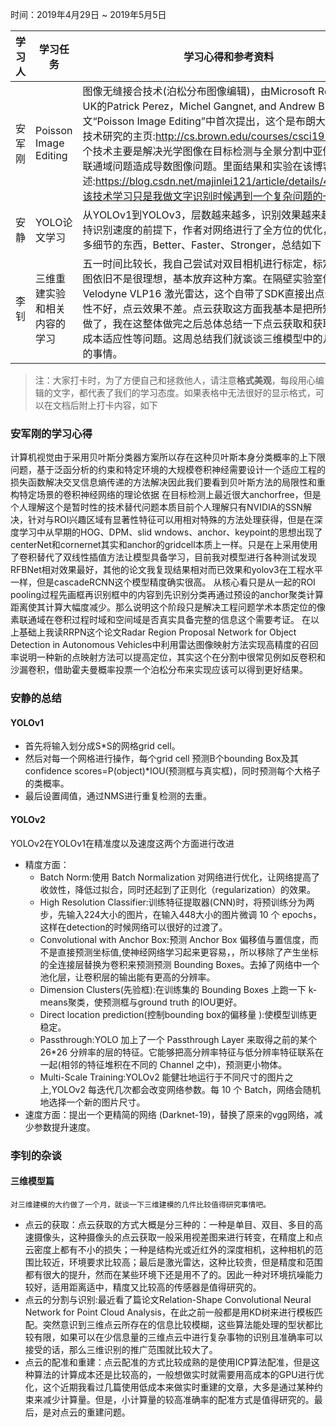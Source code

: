 时间：2019年4月29日 ~ 2019年5月5日

学习人|学习任务|学习心得和参考资料
------ | ------ | ------ 
安军刚 | Poisson Image Editing  | 图像无缝接合技术(泊松分布图像编辑)，由Microsoft Research UK的Patrick Perez，Michel Gangnet, and Andrew Blake在论文“Poisson Image Editing”中首次提出，这个是布朗大学对该项技术研究的主页:http://cs.brown.edu/courses/csci1950-g/ .这个技术主要是解决光学图像在目标检测与全景分割中亚像素本身的联通域问题造成导数图像问题。里面结果和实验在该博客中述:https://blog.csdn.net/majinlei121/article/details/47258389该技术学习只是我做文字识别时候遇到一个复杂问题的一部分。
安静  | YOLO论文学习 | 从YOLOv1到YOLOv3，层数越来越多，识别效果越来越好，在保持识别速度的前提下，作者对网络进行了全方位的优化，改进了很多细节的东西，Better、Faster、Stronger，总结如下；
李钊  | 三维重建实验和相关内容的学习|五一时间比较长，我自己尝试对双目相机进行标定，标定后的视差图依旧不是很理想，基本放弃这种方案。在隔壁实验室借了一个Velodyne VLP16 激光雷达，这个自带了SDK直接出点云了，实时性不好，点云效果不差。点云获取这方面我基本是把所知的方案都做了，我在这整体做完之后总体总结一下点云获取和获取的质量和成本适应性等问题。这周总结我们就谈谈三维模型中的几件可以做的事情。
> 注：大家打卡时，为了方便自己和拯救他人，请注意**格式美观**，每段用心编辑的文字，都代表了我们的学习态度。如果表格中无法很好的显示格式，可以在文档后附上打卡内容，如下

### 安军刚的学习心得
计算机视觉由于采用贝叶斯分类器方案所以存在这种贝叶斯本身分类概率的上下限问题，基于泛函分析的约束和特定环境的大规模卷积神经需要设计一个适应工程的损失函数解决交叉信息熵传递的方法解决因此我们要看到贝叶斯方法的局限性和重构特定场景的卷积神经网络的理论依据
  在目标检测上最近很大anchorfree，但是个人理解这个是暂时性的技术替代问题本质目前个人理解只有NVIDIA的SSN解决，针对与ROI兴趣区域有显著性特征可以用相对特殊的方法处理获得，但是在深度学习中从早期的HOG、DPM、slid wndows、anchor、keypoint的思想出现了centerNet和cornernet其实和anchor的gridcell本质上一样。只是在上采用使用了卷积替代了双线性插值方法让模型具备学习，目前我对模型进行各种测试发现RFBNet相对效果最好，其他的论文我复现结果相对而已效果和yolov3在工程水平一样，但是cascadeRCNN这个模型精度确实很高。 从核心看只是从一起的ROI pooling过程先画框再识别框中的内容到先识别分类再通过预设的anchor聚类计算距离使其计算大幅度减少。那么说明这个阶段只是解决工程问题学术本质定位的像素联通域在卷积过程时域和空间域是否真实具备完整的信息这个需要考证。
  在以上基础上我读RRPN这个论文Radar Region Proposal Network for Object Detection in Autonomous Vehicles中利用雷达图像映射方法实现高精度的召回率说明一种新的点映射方法可以提高定位，其实这个在分割中很常见例如反卷积和沙漏卷积，借助霍夫曼概率投票一个泊松分布来实现应该可以得到更好结果。

### 安静的总结
#### YOLOv1
- 首先将输入划分成S*S的网格grid cell。
- 然后对每一个网格进行操作，每个grid cell 预测B个bounding Box及其 confidence scores=P(object)*IOU(预测框与真实框)，同时预测每个大格子的类概率。 
- 最后设置阈值，通过NMS进行重复检测的去重。
#### YOLOv2
YOLOv2在YOLOv1在精准度以及速度这两个方面进行改进
- 精度方面：
	* Batch Norm:使用 Batch Normalization 对网络进行优化，让网络提高了收敛性，降低过拟合，同时还起到了正则化（regularization）的效果。
	* High Resolution Classifier:训练特征提取器(CNN)时，将预训练分为两步，先输入224大小的图片，在输入448大小的图片微调 10 个 epochs，这样在detection的时候网络可以很好的过渡了。
	* Convolutional with Anchor Box:预测 Anchor Box 偏移值与置信度，而不是直接预测坐标值,使神经网络学习起来更容易，，所以移除了产生坐标的全连接层替换为卷积来预测预测 Bounding Boxes。去掉了网络中一个池化层，让卷积层的输出能有更高的分辨率。
	* Dimension Clusters(先验框):在训练集的 Bounding Boxes 上跑一下 k-means聚类，使预测框与ground truth 的IOU更好。
	* Direct location prediction(控制bounding box的偏移量 ):使模型训练更稳定。
	* Passthrough:YOLO 加上了一个 Passthrough Layer 来取得之前的某个 26*26 分辨率的层的特征。它能够把高分辨率特征与低分辨率特征联系在一起(相邻的特征堆积在不同的 Channel 之中)，预测更小物体。
	* Multi-Scale Training:YOLOv2 能健壮地运行于不同尺寸的图片之上,YOLOv2 每迭代几次都会改变网络参数。每 10 个 Batch，网络会随机地选择一个新的图片尺寸。
- 速度方面：提出一个更精简的网络 (Darknet-19)，替换了原来的vgg网络，减少参数提升速度。
### 李钊的杂谈
#### 三维模型篇
    对三维建模的大约做了一个月，就谈一下三维建模的几件比较值得研究事情吧。
- 点云的获取：点云获取的方式大概是分三种的：一种是单目、双目、多目的高速摄像头，这种摄像头的点云获取一般采用视差图来进行转变，在精度上和点云密度上都有不小的损失；一种是结构光或近红外的深度相机，这种相机的范围比较近，环境要求比较高；最后是激光雷达，这种比较贵，但是精度和范围都有很大的提升，然而在某些环境下还是用不了的。因此一种对环境抗噪能力较好，适用距离适中，精度又比较高的传感器是值得研究的。
- 点云的分割与识别:最近看了篇论文Relation-Shape Convolutional Neural Network for Point Cloud Analysis，在此之前一般都是用KD树来进行模板匹配。突然意识到三维点云所存在的信息比较模糊，这些算法能处理的型状都比较有限，如果可以在少信息量的三维点云中进行复杂事物的识别且准确率可以接受的话，那么三维识别的推广范围就比较大了。
- 点云的配准和重建：点云配准的方式比较成熟的是使用ICP算法配准，但是这种算法的计算成本还是比较高的，一般想做实时就需要用高成本的GPU进行优化，这个近期我看过几篇使用低成本来做实时重建的文章，大多是通过某种约束来减少计算量。但是，小计算量的较高准确率的配准方式是值得研究的。最后，是对点云的重建问题。
